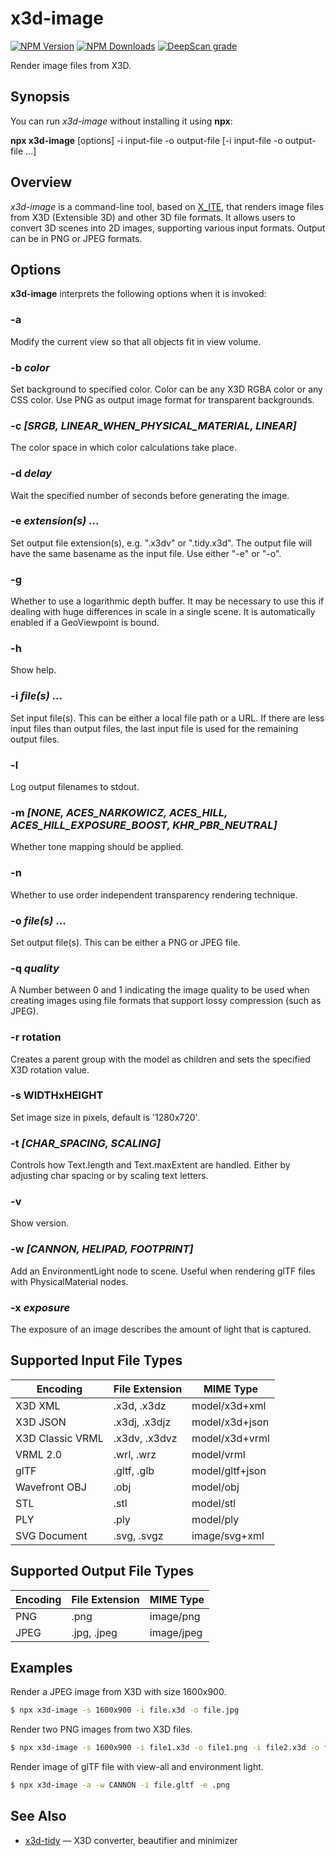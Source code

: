 # x3d-image

[![NPM Version](https://img.shields.io/npm/v/x3d-image)](https://www.npmjs.com/package/x3d-image)
[![NPM Downloads](https://img.shields.io/npm/dm/x3d-image)](https://npmtrends.com/x3d-image)
[![DeepScan grade](https://deepscan.io/api/teams/23540/projects/26816/branches/855449/badge/grade.svg)](https://deepscan.io/dashboard#view=project&tid=23540&pid=26816&bid=855449)

Render image files from X3D.

## Synopsis

You can run *x3d-image* without installing it using **npx**:

**npx x3d-image** \[options\] -i input-file -o output-file [-i input-file -o output-file ...]

## Overview

*x3d-image* is a command-line tool, based on [X_ITE](https://create3000.github.io/x_ite/), that renders image files from X3D (Extensible 3D) and other 3D file formats. It allows users to convert 3D scenes into 2D images, supporting various input formats. Output can be in PNG or JPEG formats.

## Options

**x3d-image** interprets the following options when it is invoked:

### -a

Modify the current view so that all objects fit in view volume.

### -b *color*

Set background to specified color. Color can be any X3D RGBA color or any CSS color. Use PNG as output image format for transparent backgrounds.

### -c *[SRGB, **LINEAR_WHEN_PHYSICAL_MATERIAL**, LINEAR]*

The color space in which color calculations take place.

### -d *delay*

Wait the specified number of seconds before generating the image.

### -e *extension(s)* ...

Set output file extension(s), e.g. ".x3dv" or ".tidy.x3d". The output file will have the same basename as the input file. Use either "-e" or "-o".

### -g

Whether to use a logarithmic depth buffer. It may be necessary to use this if dealing with huge differences in scale in a single scene. It is automatically enabled if a GeoViewpoint is bound.

### -h

Show help.

### -i *file(s)* ...

Set input file(s). This can be either a local file path or a URL. If there are less input files than output files, the last input file is used for the remaining output files.

### -l

Log output filenames to stdout.

### -m *[**NONE**, ACES_NARKOWICZ, ACES_HILL, ACES_HILL_EXPOSURE_BOOST, KHR_PBR_NEUTRAL]*

Whether tone mapping should be applied.

### -n

Whether to use order independent transparency rendering technique.

### -o *file(s)* ...

Set output file(s). This can be either a PNG or JPEG file.

### -q *quality*

A Number between 0 and 1 indicating the image quality to be used when creating images using file formats that support lossy compression (such as JPEG).

### -r rotation

Creates a parent group with the model as children and sets the specified X3D rotation value.

### -s WIDTHxHEIGHT

Set image size in pixels, default is '1280x720'.

### -t *[**CHAR_SPACING**, SCALING]*

Controls how Text.length and Text.maxExtent are handled. Either by adjusting char spacing or by scaling text letters.

### -v

Show version.

### -w *[**CANNON**, HELIPAD, FOOTPRINT]*

Add an EnvironmentLight node to scene. Useful when rendering glTF files with PhysicalMaterial nodes.

### -x *exposure*

The exposure of an image describes the amount of light that is captured.

## Supported Input File Types

| Encoding         | File Extension | MIME Type       |
|------------------|----------------|-----------------|
| X3D XML          | .x3d, .x3dz    | model/x3d+xml   |
| X3D JSON         | .x3dj, .x3djz  | model/x3d+json  |
| X3D Classic VRML | .x3dv, .x3dvz  | model/x3d+vrml  |
| VRML 2.0         | .wrl, .wrz     | model/vrml      |
| glTF             | .gltf, .glb    | model/gltf+json |
| Wavefront OBJ    | .obj           | model/obj       |
| STL              | .stl           | model/stl       |
| PLY              | .ply           | model/ply       |
| SVG Document     | .svg, .svgz    | image/svg+xml   |

## Supported Output File Types

| Encoding | File Extension | MIME Type  |
|----------|----------------|------------|
| PNG      | .png           | image/png  |
| JPEG     | .jpg, .jpeg    | image/jpeg |

## Examples

Render a JPEG image from X3D with size 1600x900.

```sh
$ npx x3d-image -s 1600x900 -i file.x3d -o file.jpg
```

Render two PNG images from two X3D files.

```sh
$ npx x3d-image -s 1600x900 -i file1.x3d -o file1.png -i file2.x3d -o file2.png
```

Render image of glTF file with view-all and environment light.

```sh
$ npx x3d-image -a -w CANNON -i file.gltf -e .png
```

## See Also

* [x3d-tidy](https://www.npmjs.com/package/x3d-tidy) — X3D converter, beautifier and minimizer
